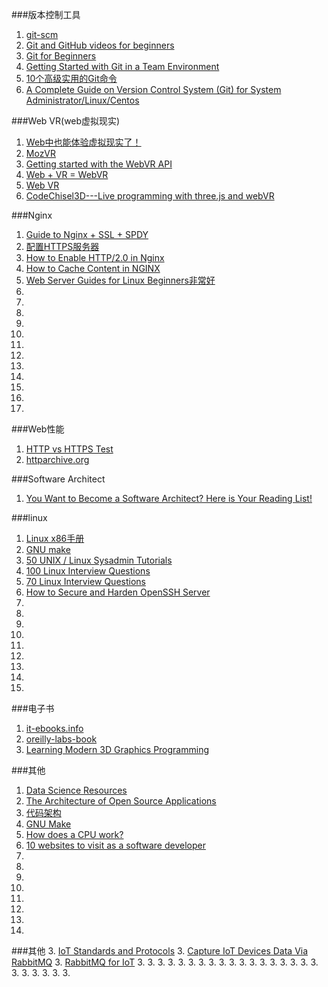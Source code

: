 ###版本控制工具
1. [git-scm](http://git-scm.com/ "")
1. [Git and GitHub videos for beginners](http://www.dataschool.io/git-and-github-videos-for-beginners/ "")
2. [Git for Beginners](http://www.sitepoint.com/git-for-beginners/ "")
3. [Getting Started with Git in a Team Environment](http://www.sitepoint.com/getting-started-git-team-environment/ "")
4. [10个高级实用的Git命令](http://www.open-open.com/news/view/1006096 "")
5. [A Complete Guide on Version Control System (Git) for System Administrator/Linux/Centos](https://www.technicalmint.com/devops/a-complete-guide-on-version-control-system-git-for-system-administrator-linux-centos/)

###Web VR(web虚拟现实)
1. [Web中也能体验虚拟现实了！](http://mozilla.com.cn/thread-320164-1-1.html "")
2. [MozVR](https://github.com/MozVR/ "")
1. [Getting started with the WebVR API](http://tyrovr.com/2014/06/29/three-vr-renderer-tutorial.html "")
1. [Web + VR = WebVR](http://webglvr.tumblr.com/ "")
2. [Web VR](http://www.meetup.com/Web-VR/ "")
3. [CodeChisel3D---Live programming with three.js and webVR](http://robert.kra.hn/projects/live-programming-with-three-and-webvr "")


###Nginx
1. [Guide to Nginx + SSL + SPDY](https://www.mare-system.de/guide-to-nginx-ssl-spdy-hsts/ "")
2. [配置HTTPS服务器](http://nginx.org/cn/docs/http/configuring_https_servers.html "")
3. [How to Enable HTTP/2.0 in Nginx](https://www.tecmint.com/enable-http-2-in-nginx/)
3. [How to Cache Content in NGINX](https://www.tecmint.com/cache-content-with-nginx/)
3. [Web Server Guides for Linux Beginners非常好](https://www.tecmint.com/linux-web-server-guides/)
3. []()
3. []()
3. []()
3. []()
3. []()
3. []()
3. []()
3. []()
3. []()
3. []()
3. []()
3. []()

###Web性能
1. [HTTP vs HTTPS Test](https://www.httpvshttps.com/"")
2. [httparchive.org](http://httparchive.org/index.php "")

###Software Architect
1. [You Want to Become a Software Architect? Here is Your Reading List!](http://java.dzone.com/articles/you-want-become-software "")

###linux
1. [Linux x86手册](https://www.gentoo.org/doc/zh_cn/handbook/handbook-x86.xml "")
1. [GNU make](https://www.gnu.org/software/make/manual/make.html "")
1. [50 UNIX / Linux Sysadmin Tutorials](http://www.thegeekstuff.com/2010/12/50-unix-linux-sysadmin-tutorials/ "")
3. [100 Linux Interview Questions](https://www.technicalmint.com/interview-questions/100-linux-interview-questions/)
3. [70 Linux Interview Questions](https://www.technicalmint.com/interview-questions/70-linux-interview-questions/)
3. [How to Secure and Harden OpenSSH Server](https://www.tecmint.com/secure-openssh-server/)
3. []()
3. []()
3. []()
3. []()
3. []()
3. []()
3. []()
3. []()
3. []()


###电子书
1. [it-ebooks.info](http://it-ebooks.info/ "")
2. [oreilly-labs-book](http://chimera.labs.oreilly.com/ "")
3. [Learning Modern 3D Graphics Programming](http://www.arcsynthesis.org/gltut/ "")

###其他
1. [Data Science Resources](http://www.datascienceweekly.org/data-science-resources "")
2. [The Architecture of Open Source Applications](http://www.aosabook.org/en/ "")
3. [代码架构](http://codingthearchitecture.com/ "")
4. [GNU Make](https://www.gnu.org/software/make/manual/make.html "")
3. [How does a CPU work?](https://milapneupane.com.np/2019/07/06/how-does-a-cpu-work/)
3. [10 websites to visit as a software developer](https://milapneupane.com.np/2019/11/04/10-websites-to-visit-as-a-software-developer/)
3. []()
3. []()
3. []()
3. []()
3. []()
3. []()
3. []()
3. []()

###其他
3. [IoT Standards and Protocols](https://www.postscapes.com/internet-of-things-protocols/)
3. [Capture IoT Devices Data Via RabbitMQ](https://dzone.com/articles/capture-iot-sensors-data-mqtt-protocol-rabbitmq-as)
3. [RabbitMQ for IoT](https://funprojects.blog/2018/12/07/rabbitmq-for-iot/)
3. []()
3. []()
3. []()
3. []()
3. []()
3. []()
3. []()
3. []()
3. []()
3. []()
3. []()
3. []()
3. []()
3. []()
3. []()
3. []()
3. []()
3. []()
3. []()
3. []()
3. []()
3. []()
3. []()
3. []()
